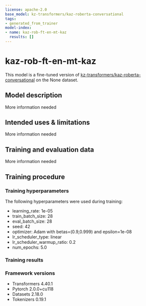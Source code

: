 ```yaml
---
license: apache-2.0
base_model: kz-transformers/kaz-roberta-conversational
tags:
- generated_from_trainer
model-index:
- name: kaz-rob-ft-en-mt-kaz
  results: []
---
```


<!-- This model card has been generated automatically according to the information the Trainer had access to. You
should probably proofread and complete it, then remove this comment. -->

# kaz-rob-ft-en-mt-kaz

This model is a fine-tuned version of [kz-transformers/kaz-roberta-conversational](https://huggingface.co/kz-transformers/kaz-roberta-conversational) on the None dataset.

## Model description

More information needed

## Intended uses & limitations

More information needed

## Training and evaluation data

More information needed

## Training procedure

### Training hyperparameters

The following hyperparameters were used during training:
- learning_rate: 1e-05
- train_batch_size: 28
- eval_batch_size: 28
- seed: 42
- optimizer: Adam with betas=(0.9,0.999) and epsilon=1e-08
- lr_scheduler_type: linear
- lr_scheduler_warmup_ratio: 0.2
- num_epochs: 5.0

### Training results



### Framework versions

- Transformers 4.40.1
- Pytorch 2.0.0+cu118
- Datasets 2.18.0
- Tokenizers 0.19.1
